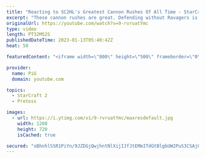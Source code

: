 ```yaml
---
title: "Reacting to SC2HL's Greatest Cannon Rushes Of All Time - StarCraft 2"
excerpt: "These cannon rushes are great. Defending without Ravagers is so brutal | SC2HL video: https://youtu.be/Vsv7SfeLFlQ -- 🐷 Second Channel for Learning StarCraft 2: https://www.youtube.com/c/PiGRandom 🐷 Third Channel for Daily Pro Casts: https://www.youtube.com/c/PiGCasts -- 🐷 Watch live at https://www.twitch.tv/x5_pig"
originalUrl: https://youtube.com/watch?v=9-rvruatYmc
type: video
length: PT32M52S
publishedDateTime: 2023-01-13T05:40:42Z
heat: 50

featuredContent: "<iframe width=\"800\" height=\"500\" frameborder=\"0\" src=\"https://www.youtube.com/embed/9-rvruatYmc\" allow=\"accelerometer; autoplay; encrypted-media; gyroscope; picture-in-picture\" allowfullscreen></iframe>"

provider:
  name: PiG
  domain: youtube.com

topics:
  - StarCraft 2
  - Protoss

images:
  - url: https://i.ytimg.com/vi/9-rvruatYmc/maxresdefault.jpg
    width: 1280
    height: 720
    isCached: true

secured: "xBhnhlSSR1PiYn/9JZDGjQwjhntNlXijIJfJtEMmITdGtBlgbUW2PuS3CSAjQFn30I++dD6gaHfbYoN7AlE8nBS75RCn0g1aHqEtcBNNKMNu5jyraU5R41EC4VI0nMe+GTkYrX4RyFK1L2QjRaLb6tv9WTx1QJyygoIevgT744E0UySNFa8/2j/h9PbAKwU899Y5uQmt68c8rPoY9pIW89X0HSrBz2ILSTLTHvKBE4IHpPt9Obr3Pf8JHTOeQWyL29LI5mppBQ+zAR/In7QGAw1DSKaLrW6FJV0xGIXrRKQP9vtLQBMnJ0ybGjBXT5v4dCdPQP1WOUmnv2OVzcqNejWFJih8k2as0KxmajrEh3TjZtrzJinkG6HjLyBSi2KFg1zrX7mddAxP6rIrl0Cj3DYFJhfYOmhAWb141nEjdNE=;tR/PvfljIdaGCItStTFZlg=="
---
```



